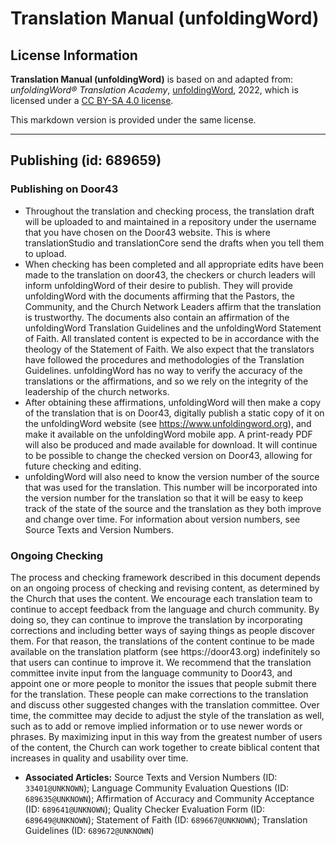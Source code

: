# Translation Manual (unfoldingWord)

## License Information

**Translation Manual (unfoldingWord)** is based on and adapted from: _unfoldingWord® Translation Academy_, [unfoldingWord](https://unfoldingword.org/utw), 2022, which is licensed under a [CC BY-SA 4.0 license](https://creativecommons.org/licenses/by-sa/4.0/legalcode.en).

This markdown version is provided under the same license.



--------------------------------

## Publishing (id: 689659)

### Publishing on Door43

* Throughout the translation and checking process, the translation draft will be uploaded to and maintained in a repository under the username that you have chosen on the Door43 website. This is where translationStudio and translationCore send the drafts when you tell them to upload.
* When checking has been completed and all appropriate edits have been made to the translation on door43, the checkers or church leaders will inform unfoldingWord of their desire to publish. They will provide unfoldingWord with the documents affirming that the Pastors, the Community, and the Church Network Leaders affirm that the translation is trustworthy. The documents also contain an affirmation of the unfoldingWord Translation Guidelines and the unfoldingWord Statement of Faith. All translated content is expected to be in accordance with the theology of the Statement of Faith. We also expect that the translators have followed the procedures and methodologies of the Translation Guidelines. unfoldingWord has no way to verify the accuracy of the translations or the affirmations, and so we rely on the integrity of the leadership of the church networks.
* After obtaining these affirmations, unfoldingWord will then make a copy of the translation that is on Door43, digitally publish a static copy of it on the unfoldingWord website (see https://www.unfoldingword.org), and make it available on the unfoldingWord mobile app. A print\-ready PDF will also be produced and made available for download. It will continue to be possible to change the checked version on Door43, allowing for future checking and editing.
* unfoldingWord will also need to know the version number of the source that was used for the translation. This number will be incorporated into the version number for the translation so that it will be easy to keep track of the state of the source and the translation as they both improve and change over time. For information about version numbers, see Source Texts and Version Numbers.

### Ongoing Checking

The process and checking framework described in this document depends on an ongoing process of checking and revising content, as determined by the Church that uses the content. We encourage each translation team to continue to accept feedback from the language and church community. By doing so, they can continue to improve the translation by incorporating corrections and including better ways of saying things as people discover them. For that reason, the translations of the content continue to be made available on the translation platform (see https://door43\.org) indefinitely so that users can continue to improve it. We recommend that the translation committee invite input from the language community to Door43, and appoint one or more people to monitor the issues that people submit there for the translation. These people can make corrections to the translation and discuss other suggested changes with the translation committee. Over time, the committee may decide to adjust the style of the translation as well, such as to add or remove implied information or to use newer words or phrases. By maximizing input in this way from the greatest number of users of the content, the Church can work together to create biblical content that increases in quality and usability over time.

* **Associated Articles:** Source Texts and Version Numbers (ID: `33401@UNKNOWN`); Language Community Evaluation Questions (ID: `689635@UNKNOWN`); Affirmation of Accuracy and Community Acceptance (ID: `689641@UNKNOWN`); Quality Checker Evaluation Form (ID: `689649@UNKNOWN`); Statement of Faith (ID: `689667@UNKNOWN`); Translation Guidelines (ID: `689672@UNKNOWN`)

